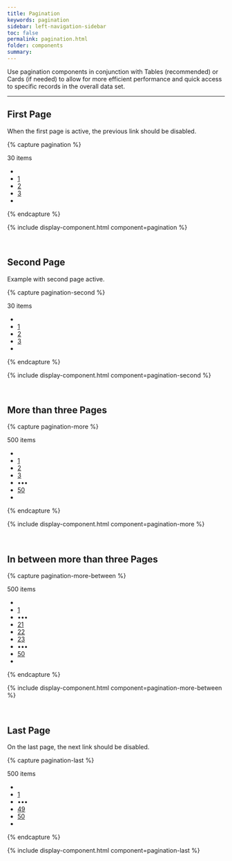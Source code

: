 ```yaml
---
title: Pagination
keywords: pagination
sidebar: left-navigation-sidebar
toc: false
permalink: pagination.html
folder: components
summary:
---
```


Use pagination components in conjunction with Tables (recommended) or Cards (if needed) to allow for more efficient performance and quick access to specific records in the overall data set.

<hr>

## First Page
When the first page is active, the previous link should be disabled.

{% capture pagination %}
<div class="fd-pagination">
    <span class="fd-pagination__total">30 items</span>
    <ul class="fd-pagination__list">
        <li class="fd-pagination__item fd-pagination__item--previous">
            <a class="fd-button fd-button--text fd-button--icon fd-button--small"
            aria-label="Previous" aria-disabled="true">
                <span class="fd-icon fd-icon--chevron fd-icon--small" role="presentation"></span>
            </a>
        </li>
        <li class="fd-pagination__item">
            <a href="#" class="fd-pagination__link" aria-selected="true">1</a>
        </li>
        <li class="fd-pagination__item">
            <a href="#" class="fd-pagination__link">2</a>
        </li>
        <li class="fd-pagination__item">
            <a href="#" class="fd-pagination__link">3</a>
        </li>
        <li class="fd-pagination__item">
            <a class="fd-button fd-button--text fd-button--icon fd-button--small" aria-label="Next">
                <span class="fd-icon fd-icon--chevron fd-icon--small" role="presentation"></span>
            </a>
        </li>
    </ul>
</div>
{% endcapture %}

{% include display-component.html component=pagination %}

<br>

## Second Page
Example with second page active.

{% capture pagination-second %}
<div class="fd-pagination">
    <span class="fd-pagination__total">30 items</span>
    <ul class="fd-pagination__list">
        <li class="fd-pagination__item fd-pagination__item--previous">
            <a class="fd-button fd-button--text fd-button--icon fd-button--small"
            aria-label="Previous">
                <span class="fd-icon fd-icon--chevron fd-icon--small" role="presentation"></span>
            </a>
        </li>
        <li class="fd-pagination__item">
            <a href="#" class="fd-pagination__link">1</a>
        </li>
        <li class="fd-pagination__item">
            <a href="#" class="fd-pagination__link" aria-selected="true">2</a>
        </li>
        <li class="fd-pagination__item">
            <a href="#" class="fd-pagination__link">3</a>
        </li>
        <li class="fd-pagination__item">
            <a class="fd-button fd-button--text fd-button--icon fd-button--small"
            aria-label="Next">
                <span class="fd-icon fd-icon--chevron fd-icon--small" role="presentation"></span>
            </a>
        </li>
    </ul>
</div>
{% endcapture %}

{% include display-component.html component=pagination-second %}

<br>

## More than three Pages

{% capture pagination-more %}
<div class="fd-pagination">
    <span class="fd-pagination__total">500 items</span>
    <ul class="fd-pagination__list">
        <li class="fd-pagination__item fd-pagination__item--previous">
            <a class="fd-button fd-button--text fd-button--icon fd-button--small" aria-label="Previous">
                <span class="fd-icon fd-icon--chevron fd-icon--small" role="presentation"></span>
            </a>
        </li>
        <li class="fd-pagination__item">
            <a href="#" class="fd-pagination__link">1</a>
        </li>
        <li class="fd-pagination__item">
            <a href="#" class="fd-pagination__link" aria-selected="true">2</a>
        </li>
        <li class="fd-pagination__item">
            <a href="#" class="fd-pagination__link">3</a>
        </li>
        <li class="fd-pagination__item">
            <span class="fd-pagination__link fd-pagination__link--more" role="presentation">
                &#8226;&#8226;&#8226;
            </span>
        </li>
        <li class="fd-pagination__item">
            <a href="#" class="fd-pagination__link">50</a>
        </li>
        <li class="fd-pagination__item">
            <a class="fd-button fd-button--text fd-button--icon fd-button--small" aria-label="Next">
                <span class="fd-icon fd-icon--chevron fd-icon--small" role="presentation"></span>
            </a>
        </li>
    </ul>
</div>
{% endcapture %}

{% include display-component.html component=pagination-more %}

<br>

## In between more than three Pages

{% capture pagination-more-between %}
<div class="fd-pagination">
    <span class="fd-pagination__total">500 items</span>
    <ul class="fd-pagination__list">
        <li class="fd-pagination__item fd-pagination__item--previous">
            <a class="fd-button fd-button--text fd-button--icon fd-button--small" aria-label="Previous">
                <span class="fd-icon fd-icon--chevron fd-icon--small" role="presentation"></span>
            </a>
        </li>
        <li class="fd-pagination__item">
            <a href="#" class="fd-pagination__link">1</a>
        </li>
        <li class="fd-pagination__item">
            <span class="fd-pagination__link fd-pagination__link--more" role="presentation">
                &#8226;&#8226;&#8226;
            </span>
        </li>
        <li class="fd-pagination__item">
            <a href="#" class="fd-pagination__link">21</a>
        </li>
        <li class="fd-pagination__item">
            <a href="#" class="fd-pagination__link" aria-selected="true">22</a>
        </li>
        <li class="fd-pagination__item">
            <a href="#" class="fd-pagination__link">23</a>
        </li>
        <li class="fd-pagination__item">
            <span class="fd-pagination__link fd-pagination__link--more" role="presentation">
                &#8226;&#8226;&#8226;
            </span>
        </li>
        <li class="fd-pagination__item">
            <a href="#" class="fd-pagination__link">50</a>
        </li>
        <li class="fd-pagination__item">
            <a class="fd-button fd-button--text fd-button--icon fd-button--small" aria-label="Next">
                <span class="fd-icon fd-icon--chevron fd-icon--small" role="presentation"></span>
            </a>
        </li>
    </ul>
</div>
{% endcapture %}

{% include display-component.html component=pagination-more-between %}

<br>

## Last Page
On the last page, the next link should be disabled.

{% capture pagination-last %}
<div class="fd-pagination">
    <span class="fd-pagination__total">500 items</span>
    <ul class="fd-pagination__list">
        <li class="fd-pagination__item fd-pagination__item--previous">
            <a class="fd-button fd-button--text fd-button--icon fd-button--small" aria-label="Previous">
                <span class="fd-icon fd-icon--chevron fd-icon--small" role="presentation"></span>
            </a>
        </li>
        <li class="fd-pagination__item">
            <a href="#" class="fd-pagination__link">1</a>
        </li>
        <li class="fd-pagination__item">
            <span class="fd-pagination__link fd-pagination__link--more" role="presentation">
                &#8226;&#8226;&#8226;
            </span>
        </li>
            <li class="fd-pagination__item">
                <a href="#" class="fd-pagination__link">49</a>
            </li>
        <li class="fd-pagination__item">
            <a href="#" class="fd-pagination__link" aria-selected="true">50</a>
        </li>
        <li class="fd-pagination__item">
            <a class="fd-button fd-button--text fd-button--icon fd-button--small" aria-label="Next" aria-disabled="true">
                <span class="fd-icon fd-icon--chevron fd-icon--small" role="presentation"></span>
            </a>
        </li>
    </ul>
</div>
{% endcapture %}

{% include display-component.html component=pagination-last %}
